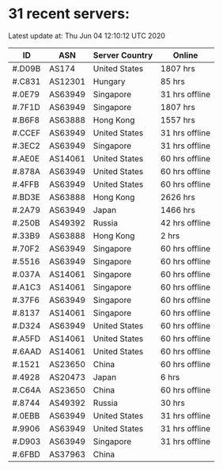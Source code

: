 # 31 recent servers:

Latest update at: Thu Jun 04 12:10:12 UTC 2020

| ID | ASN | Server Country | Online |
| -- | --- | -------------- | ------ |
| #.D09B | AS174 | United States | 1807 hrs |
| #.C831 | AS12301 | Hungary | 85 hrs |
| #.0E79 | AS63949 | Singapore | 31 hrs offline |
| #.7F1D | AS63949 | Singapore | 1807 hrs |
| #.B6F8 | AS63888 | Hong Kong | 1557 hrs |
| #.CCEF | AS63949 | United States | 31 hrs offline |
| #.3EC2 | AS63949 | Singapore | 31 hrs offline |
| #.AE0E | AS14061 | United States | 60 hrs offline |
| #.878A | AS63949 | United States | 60 hrs offline |
| #.4FFB | AS63949 | United States | 60 hrs offline |
| #.BD3E | AS63888 | Hong Kong | 2626 hrs |
| #.2A79 | AS63949 | Japan | 1466 hrs |
| #.250B | AS49392 | Russia | 42 hrs offline |
| #.33B9 | AS63888 | Hong Kong | 2 hrs |
| #.70F2 | AS63949 | Singapore | 60 hrs offline |
| #.5516 | AS63949 | Singapore | 60 hrs offline |
| #.037A | AS14061 | Singapore | 60 hrs offline |
| #.A1C3 | AS14061 | Singapore | 60 hrs offline |
| #.37F6 | AS63949 | Singapore | 60 hrs offline |
| #.8137 | AS14061 | Singapore | 60 hrs offline |
| #.D324 | AS63949 | United States | 60 hrs offline |
| #.A5FD | AS14061 | United States | 60 hrs offline |
| #.6AAD | AS14061 | United States | 60 hrs offline |
| #.1521 | AS23650 | China | 60 hrs offline |
| #.4928 | AS20473 | Japan | 6 hrs |
| #.C64A | AS23650 | China | 60 hrs offline |
| #.8744 | AS49392 | Russia | 30 hrs |
| #.0EBB | AS63949 | United States | 31 hrs offline |
| #.9906 | AS63949 | United States | 31 hrs offline |
| #.D903 | AS63949 | Singapore | 31 hrs offline |
| #.6FBD | AS37963 | China | |

